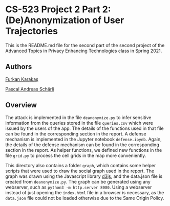 # CS-523 Project 2 Part 2: (De)Anonymization of User Trajectories

This is the README.md file for the second part of the second project of the Advanced Topics in Privacy Enhancing Technologies class in Spring 2021.

## Authors

[Furkan Karakaş](mailto:furkan.karakas@epfl.ch)

[Pascal Andreas Schärli](mailto:pascal.scharli@epfl.ch)

## Overview

The attack is implemented in the file `deanonymize.py` to infer sensitive information from the queries stored in the file `queries.csv` which were issued by the users of the app. The details of the functions used in that file can be found in the corresponding section in the report. A defense mechanism is implemented in the Jupyter notebook `defense.ipynb`. Again, the details of the defense mechanism can be found in the corresponding section in the report. As helper functions, we defined new functions in the file `grid.py` to process the cell grids in the map more conveniently.

This directory also contains a folder `graph`, which contains some helper scripts that were used to draw the social graph used in the report. The graph was drawn using the Javascript library [d3js](d3js.org), and the data.json file is created from `deanonymize.py`. The graph can be generated using any webserver, such as `python3 -m http.server 8080`. Using a webserver instead of just opening the `index.html` file in a browser is necessary, as the `data.json` file could not be loaded otherwise due to the Same Origin Policy.

